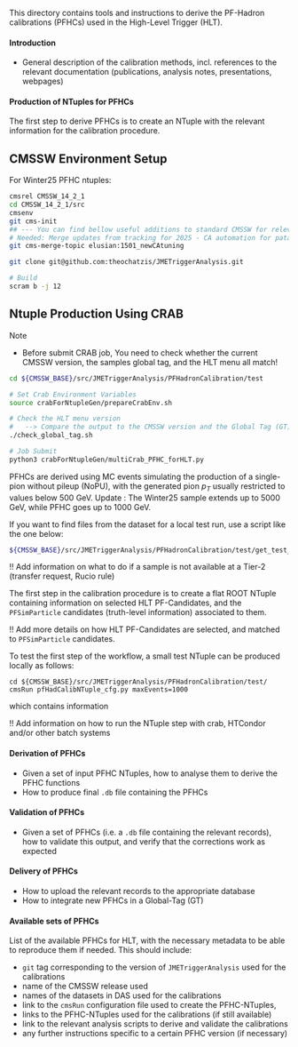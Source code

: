This directory contains tools and instructions
to derive the PF-Hadron calibrations (PFHCs)
used in the High-Level Trigger (HLT).

#### Introduction

 * General description of the calibration methods,
   incl. references to the relevant documentation
   (publications, analysis notes, presentations, webpages)


#### Production of NTuples for PFHCs

The first step to derive PFHCs is to create an NTuple with the relevant information for the calibration procedure.

## CMSSW Environment Setup
For Winter25 PFHC ntuples:
```bash
cmsrel CMSSW_14_2_1
cd CMSSW_14_2_1/src
cmsenv
git cms-init
## --- You can find bellow useful additions to standard CMSSW for relevant studies ---
# Needed: Merge updates from tracking for 2025 - CA automation for patatrack params + mkFit for track building
git cms-merge-topic elusian:1501_newCAtuning 

git clone git@github.com:theochatzis/JMETriggerAnalysis.git

# Build
scram b -j 12
```

## Ntuple Production Using CRAB
> [!NOTE]
> - Before submit CRAB job, You need to check whether the current CMSSW version, the samples global tag, and the HLT menu all match!

```bash
cd ${CMSSW_BASE}/src/JMETriggerAnalysis/PFHadronCalibration/test

# Set Crab Environment Variables
source crabForNtupleGen/prepareCrabEnv.sh

# Check the HLT menu version
#   --> Compare the output to the CMSSW version and the Global Tag (GT) used for the samples
./check_global_tag.sh

# Job Submit
python3 crabForNtupleGen/multiCrab_PFHC_forHLT.py
```

PFHCs are derived using MC events simulating
the production of a single-pion without pileup (NoPU),
with the generated pion $p_{T}$ usually restricted to values below 500 GeV.
Update : The Winter25 sample extends up to 5000 GeV, while PFHC goes up to 1000 GeV.

If you want to find files from the dataset for a local test run, use a script like the one below:
```bash
${CMSSW_BASE}/src/JMETriggerAnalysis/PFHadronCalibration/test/get_test_file_from_das.sh
```

!! Add information on what to do if a sample is not available at a Tier-2 (transfer request, Rucio rule)

The first step in the calibration procedure is to create a flat ROOT NTuple
containing information on selected HLT PF-Candidates,
and the `PFSimParticle` candidates (truth-level information) associated to them.

!! Add more details on how HLT PF-Candidates are selected, and matched to `PFSimParticle` candidates.

To test the first step of the workflow, a small test NTuple can be produced locally as follows:
```
cd ${CMSSW_BASE}/src/JMETriggerAnalysis/PFHadronCalibration/test/
cmsRun pfHadCalibNTuple_cfg.py maxEvents=1000
```

which contains information

!! Add information on how to run the NTuple step with crab, HTCondor and/or other batch systems

#### Derivation of PFHCs

 * Given a set of input PFHC NTuples, how to analyse them to derive the PFHC functions
 * How to produce final `.db` file containing the PFHCs

#### Validation of PFHCs

 * Given a set of PFHCs (i.e. a `.db` file containing the relevant records),
   how to validate this output, and verify that the corrections work as expected

#### Delivery of PFHCs

 * How to upload the relevant records to the appropriate database
 * How to integrate new PFHCs in a Global-Tag (GT)

#### Available sets of PFHCs

List of the available PFHCs for HLT,
with the necessary metadata to be able to reproduce them if needed.
This should include:
 * `git` tag corresponding to the version of `JMETriggerAnalysis` used for the calibrations
 * name of the CMSSW release used
 * names of the datasets in DAS used for the calibrations
 * link to the `cmsRun` configuration file used to create the PFHC-NTuples,
 * links to the PFHC-NTuples used for the calibrations (if still available)
 * link to the relevant analysis scripts to derive and validate the calibrations
 * any further instructions specific to a certain PFHC version (if necessary)

